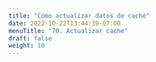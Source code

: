 ```yaml
---
title: "Cómo actualizar datos de caché"
date: 2022-10-22T13:44:39-07:00
menuTitle: "70. Actualizar cache"
draft: false
weight: 10
---
```


